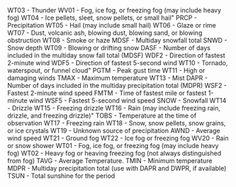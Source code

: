 WT03 - Thunder
WV01 - Fog, ice fog, or freezing fog (may include heavy fog)
WT04 - Ice pellets, sleet, snow pellets, or small hail"
PRCP - Precipitation
WT05 - Hail (may include small hail)
WT06 - Glaze or rime
WT07 - Dust, volcanic ash, blowing dust, blowing sand, or blowing obstruction
WT08 - Smoke or haze
MDSF - Multiday snowfall total
SNWD - Snow depth
WT09 - Blowing or drifting snow
DASF - Number of days included in the multiday snow fall total (MDSF)
WDF2 - Direction of fastest 2-minute wind
WDF5 - Direction of fastest 5-second wind
WT10 - Tornado, waterspout, or funnel cloud"
PGTM - Peak gust time
WT11 - High or damaging winds
TMAX - Maximum temperature
WT13 - Mist
DAPR - Number of days included in the multiday precipitation total (MDPR)
WSF2 - Fastest 2-minute wind speed
FMTM - Time of fastest mile or fastest 1-minute wind
WSF5 - Fastest 5-second wind speed
SNOW - Snowfall
WT14 - Drizzle
WT15 - Freezing drizzle
WT16 - Rain (may include freezing rain, drizzle, and freezing drizzle)"
TOBS - Temperature at the time of observation
WT17 - Freezing rain
WT18 - Snow, snow pellets, snow grains, or ice crystals
WT19 - Unknown source of precipitation
AWND - Average wind speed
WT21 - Ground fog
WT22 - Ice fog or freezing fog
WV20 - Rain or snow shower
WT01 - Fog, ice fog, or freezing fog (may include heavy fog)
WT02 - Heavy fog or heaving freezing fog (not always distinguished from fog)
TAVG - Average Temperature.
TMIN - Minimum temperature
MDPR - Multiday precipitation total (use with DAPR and DWPR, if available)
TSUN - Total sunshine for the period
